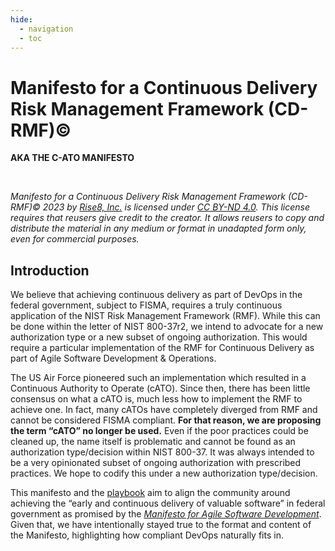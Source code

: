 ```yaml
---
hide:
  - navigation
  - toc
---
```


# Manifesto for a Continuous Delivery Risk Management Framework (CD-RMF)©

**AKA THE C-ATO MANIFESTO**

<br/>

*Manifesto for a Continuous Delivery Risk Management Framework (CD-RMF)© 2023 by [Rise8, Inc.](https://rise8.us) is licensed under [CC BY-ND 4.0](http://creativecommons.org/licenses/by-nd/4.0/?ref=chooser-v1). This license requires that reusers give credit to the creator. It allows reusers to copy and distribute the material in any medium or format in unadapted form only, even for commercial purposes.*

## Introduction

We believe that achieving continuous delivery as part of DevOps in the federal government, subject to FISMA, requires a truly continuous application of the NIST Risk Management Framework (RMF). While this can be done within the letter of NIST 800-37r2, we intend to advocate for a new authorization type or a new subset of ongoing authorization. This would require a particular implementation of the RMF for Continuous Delivery as part of Agile Software Development & Operations. 

The US Air Force pioneered such an implementation which resulted in a Continuous Authority to Operate (cATO). Since then, there has been little consensus on what a cATO is, much less how to implement the RMF to achieve one. In fact, many cATOs have completely diverged from RMF and cannot be considered FISMA compliant. **For that reason, we are proposing the term “cATO” no longer be used.** Even if the poor practices could be cleaned up, the name itself is problematic and cannot be found as an authorization type/decision within NIST 800-37. It was always intended to be a very opinionated subset of ongoing authorization with prescribed practices. We hope to codify this under a new authorization type/decision.

This manifesto and the [playbook](https://rise8-us.github.io/cato-playbook/) aim to align the community around achieving the “early and continuous delivery of valuable software” in federal government as promised by the [*Manifesto for Agile Software Development*](https://agilemanifesto.org/). Given that, we have intentionally stayed true to the format and content of the Manifesto, highlighting how compliant DevOps naturally fits in.

<br/>
